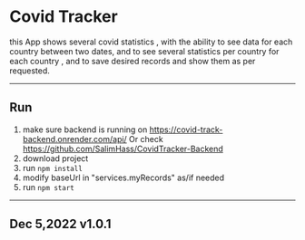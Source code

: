 # Covid Tracker

this App shows several covid statistics , with the ability to see data for each country between two dates, and to see several statistics per country for each country , and to save desired records and show them as per requested.

----


## Run 
1. make sure backend is running on https://covid-track-backend.onrender.com/api/ Or check https://github.com/SalimHass/CovidTracker-Backend
2. download project
3. run `npm install`
4. modify baseUrl in "services.myRecords" as/if needed
5. run `npm start`



----
## Dec 5,2022 v1.0.1
